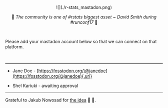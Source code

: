 <center>
![](./r-stats_mastadon.png)


<br>

 🌟 *The community is one of #rstats biggest asset \~ David Smith during #runconf17* 🌟

<br>
</center>

Please add your mastadon account below so that we can connect on that platform.

<br>

<hr>

-   Jane Doe - [https://fosstodon.org/\@janedoe](https://fosstodon.org/@janedoe){.uri}

-   Shel Kariuki - awaiting approval

<hr>

Grateful to Jakub Nowosad for [the idea](https://twitter.com/jakub_nowosad/status/1594321854524710914) 🎉 🎉.
